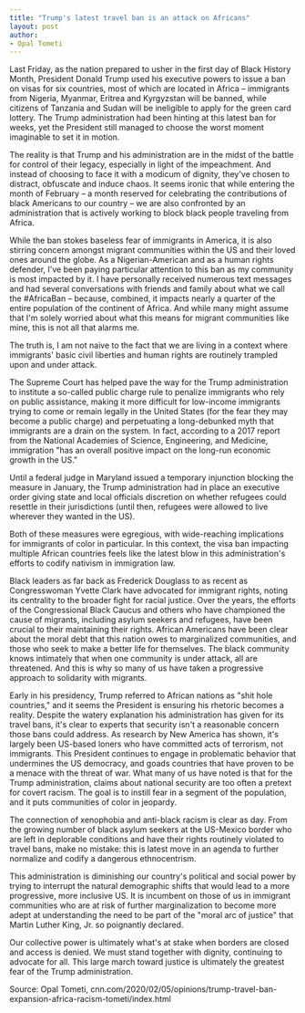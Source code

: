 ```yaml
---
title: "Trump's latest travel ban is an attack on Africans"
layout: post
author:
- Opal Tometi
---
```


Last Friday, as the nation prepared to usher in the first day of Black History Month, President Donald Trump used his executive powers to issue a ban on visas for six countries, most of which are located in Africa – immigrants from Nigeria, Myanmar, Eritrea and Kyrgyzstan will be banned, while citizens of Tanzania and Sudan will be ineligible to apply for the green card lottery. The Trump administration had been hinting at this latest ban for weeks, yet the President still managed to choose the worst moment imaginable to set it in motion.

The reality is that Trump and his administration are in the midst of the battle for control of their legacy, especially in light of the impeachment. And instead of choosing to face it with a modicum of dignity, they've chosen to distract, obfuscate and induce chaos. It seems ironic that while entering the month of February – a month reserved for celebrating the contributions of black Americans to our country – we are also confronted by an administration that is actively working to block black people traveling from Africa.

While the ban stokes baseless fear of immigrants in America, it is also stirring concern amongst migrant communities within the US and their loved ones around the globe. As a Nigerian-American and as a human rights defender, I've been paying particular attention to this ban as my community is most impacted by it. I have personally received numerous text messages and had several conversations with friends and family about what we call the #AfricaBan – because, combined, it impacts nearly a quarter of the entire population of the continent of Africa. And while many might assume that I'm solely worried about what this means for migrant communities like mine, this is not all that alarms me.

The truth is, I am not naive to the fact that we are living in a context where immigrants' basic civil liberties and human rights are routinely trampled upon and under attack.

The Supreme Court has helped pave the way for the Trump administration to institute a so-called public charge rule to penalize immigrants who rely on public assistance, making it more difficult for low-income immigrants trying to come or remain legally in the United States (for the fear they may become a public charge) and perpetuating a long-debunked myth that immigrants are a drain on the system. In fact, according to a 2017 report from the National Academies of Science, Engineering, and Medicine, immigration "has an overall positive impact on the long-run economic growth in the US."

Until a federal judge in Maryland issued a temporary injunction blocking the measure in January, the Trump administration had in place an executive order giving state and local officials discretion on whether refugees could resettle in their jurisdictions (until then, refugees were allowed to live wherever they wanted in the US).

Both of these measures were egregious, with wide-reaching implications for immigrants of color in particular. In this context, the visa ban impacting multiple African countries feels like the latest blow in this administration's efforts to codify nativism in immigration law.

Black leaders as far back as Frederick Douglass to as recent as Congresswoman Yvette Clark have advocated for immigrant rights, noting its centrality to the broader fight for racial justice. Over the years, the efforts of the Congressional Black Caucus and others who have championed the cause of migrants, including asylum seekers and refugees, have been crucial to their maintaining their rights. African Americans have been clear about the moral debt that this nation owes to marginalized communities, and those who seek to make a better life for themselves. The black community knows intimately that when one community is under attack, all are threatened. And this is why so many of us have taken a progressive approach to solidarity with migrants.

Early in his presidency, Trump referred to African nations as "shit hole countries," and it seems the President is ensuring his rhetoric becomes a reality. Despite the watery explanation his administration has given for its travel bans, it's clear to experts that security isn't a reasonable concern those bans could address. As research by New America has shown, it's largely been US-based loners who have committed acts of terrorism, not immigrants. This President continues to engage in problematic behavior that undermines the US democracy, and goads countries that have proven to be a menace with the threat of war. What many of us have noted is that for the Trump administration, claims about national security are too often a pretext for covert racism. The goal is to instill fear in a segment of the population, and it puts communities of color in jeopardy.

The connection of xenophobia and anti-black racism is clear as day. From the growing number of black asylum seekers at the US-Mexico border who are left in deplorable conditions and have their rights routinely violated to travel bans, make no mistake: this is latest move in an agenda to further normalize and codify a dangerous ethnocentrism.

This administration is diminishing our country's political and social power by trying to interrupt the natural demographic shifts that would lead to a more progressive, more inclusive US. It is incumbent on those of us in immigrant communities who are at risk of further marginalization to become more adept at understanding the need to be part of the "moral arc of justice" that Martin Luther King, Jr. so poignantly declared.

Our collective power is ultimately what's at stake when borders are closed and access is denied. We must stand together with dignity, continuing to advocate for all. This large march toward justice is ultimately the greatest fear of the Trump administration.

Source: Opal Tometi, cnn.com/2020/02/05/opinions/trump-travel-ban-expansion-africa-racism-tometi/index.html
